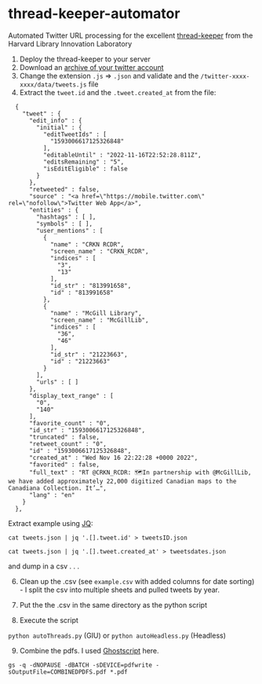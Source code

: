 # thread-keeper-automator
Automated Twitter URL processing for the excellent [thread-keeper](https://github.com/harvard-lil/thread-keeper) from the Harvard Library Innovation Laboratory 

1. Deploy the thread-keeper to your server
2. Download an [archive of your twitter account](https://help.twitter.com/en/managing-your-account/how-to-download-your-twitter-archive)
3. Change the extension `.js` => `.json` and validate and the `/twitter-xxxx-xxxx/data/tweets.js` file
4. Extract the `tweet.id` and the `.tweet.created_at` from the file:

```
  {
    "tweet" : {
      "edit_info" : {
        "initial" : {
          "editTweetIds" : [
            "1593006617125326848"
          ],
          "editableUntil" : "2022-11-16T22:52:28.811Z",
          "editsRemaining" : "5",
          "isEditEligible" : false
        }
      },
      "retweeted" : false,
      "source" : "<a href=\"https://mobile.twitter.com\" rel=\"nofollow\">Twitter Web App</a>",
      "entities" : {
        "hashtags" : [ ],
        "symbols" : [ ],
        "user_mentions" : [
          {
            "name" : "CRKN RCDR",
            "screen_name" : "CRKN_RCDR",
            "indices" : [
              "3",
              "13"
            ],
            "id_str" : "813991658",
            "id" : "813991658"
          },
          {
            "name" : "McGill Library",
            "screen_name" : "McGillLib",
            "indices" : [
              "36",
              "46"
            ],
            "id_str" : "21223663",
            "id" : "21223663"
          }
        ],
        "urls" : [ ]
      },
      "display_text_range" : [
        "0",
        "140"
      ],
      "favorite_count" : "0",
      "id_str" : "1593006617125326848",
      "truncated" : false,
      "retweet_count" : "0",
      "id" : "1593006617125326848",
      "created_at" : "Wed Nov 16 22:22:28 +0000 2022",
      "favorited" : false,
      "full_text" : "RT @CRKN_RCDR: 🗺In partnership with @McGillLib, we have added approximately 22,000 digitized Canadian maps to the Canadiana Collection. It’…",
      "lang" : "en"
    }
  },
  ```
  Extract example using [JQ](https://stedolan.github.io/jq/): 
  
  
  `cat tweets.json | jq '.[].tweet.id' > tweetsID.json`
 
  `cat tweets.json | jq '.[].tweet.created_at' > tweetsdates.json`
  
  and dump in a csv . . . 

6. Clean up the .csv (see `example.csv` with added columns for date sorting) - I split the csv into multiple sheets and pulled tweets by year.

7. Put the the .csv in the same directory as the python script

8. Execute the script

`python autoThreads.py` (GIU) or `python autoHeadless.py` (Headless)

9. Combine the pdfs. I used [Ghostscript](https://www.ghostscript.com/) here.

`gs -q -dNOPAUSE -dBATCH -sDEVICE=pdfwrite -sOutputFile=COMBINEDPDFS.pdf *.pdf` 


